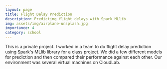```yaml
---
layout: page
title: Flight Delay Prediction
description: Predicting flight delays with Spark MLlib
img: assets/img/airplane-unsplash.jpg
importance: 4
category: school
---
```


This is a private project. I worked in a team to do flight delay prediction using Spark's MLlib library for a class project. We did a few different models for prediction and then compared their performance against each other. Our environment was several virtual machines on CloudLab.
